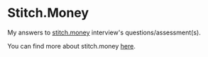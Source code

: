 # Stitch.Money

My answers to [stitch.money](https://stitch.money/) interview's questions/assessment(s).

You can find more about stitch.money [here](https://stitch.money/company/).
